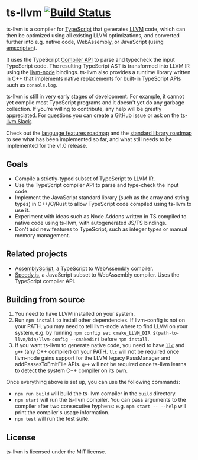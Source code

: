 # ts-llvm [![Build Status](https://travis-ci.org/ts-llvm/ts-llvm.svg?branch=master)](https://travis-ci.org/ts-llvm/ts-llvm)

ts-llvm is a compiler for [TypeScript](https://www.typescriptlang.org/) that
generates [LLVM](https://llvm.org/) code, which can then be optimized using all
existing LLVM optimizations, and converted further into e.g. native code,
WebAssembly, or JavaScript (using
[emscripten](https://github.com/kripken/emscripten)).

It uses the  TypeScript [Compiler
API](https://github.com/Microsoft/TypeScript/wiki/Using-the-Compiler-API) to
parse and typecheck the input TypeScript code. The resulting TypeScript AST is
transformed into LLVM IR using the
[llvm-node](https://github.com/MichaReiser/llvm-node) bindings. ts-llvm also
provides a runtime library written in C++ that implements native replacements
for built-in TypeScript APIs such as `console.log`.

ts-llvm is still in very early stages of development. For example, it cannot yet
compile most TypeScript programs and it doesn't yet do any garbage collection.
If you're willing to contribute, any help will be greatly appreciated. For
questions you can create a GitHub issue or ask on the [ts-llvm
Slack](https://join.slack.com/t/ts-llvm/shared_invite/enQtMzU4MjQwMjI4MzUzLTk3M2VjYWU4MjA3MzIxMGIxMTJkMDg0ODdlZWNlNzg1ZDBkMjRiMjJmMzc2ZDYwZTYxMTg3NzVlMmJlY2JiNDg).

Check out the [language features roadmap](https://github.com/ts-llvm/ts-llvm/issues/6)
and the [standard library roadmap](https://github.com/ts-llvm/ts-llvm/issues/7)
to see what has been implemented so far, and what still needs to be implemented
for the v1.0 release.

## Goals

- Compile a strictly-typed subset of TypeScript to LLVM IR.
- Use the TypeScript compiler API to parse and type-check the input code.
- Implement the JavaScript standard library (such as the array and string types)
  in C++/C/Rust to allow TypeScript code compiled using ts-llvm to use it.
- Experiment with ideas such as Node Addons written in TS compiled to native
  code using ts-llvm, with autogenerated JS/TS bindings.
- Don't add new features to TypeScript, such as integer types or manual memory
  management.

## Related projects

- [AssemblyScript](https://github.com/AssemblyScript/assemblyscript), a TypeScript to WebAssembly compiler.
- [Speedy.js](https://github.com/MichaReiser/speedy.js), a JavaScript subset to WebAssembly compiler. Uses the
  TypeScript compiler API.

## Building from source

1. You need to have LLVM installed on your system.
2. Run `npm install` to install other dependencies. If llvm-config is not on
your PATH, you may need to tell llvm-node where to find LLVM on your system,
e.g. by running `npm config set cmake_LLVM_DIR $(path-to-llvm/bin/llvm-config
--cmakedir)` before `npm install`.
3. If you want ts-llvm to generate native code, you need to have
[`llc`](https://llvm.org/docs/CommandGuide/llc.html) and `g++` (any C++ compiler)
on your PATH. `llc` will not be required once llvm-node gains support for the
LLVM legacy PassManager and addPassesToEmitFile APIs. `g++` will not be required
once ts-llvm learns to detect the system C++ compiler on its own.

Once everything above is set up, you can use the following commands:

- `npm run build` will build the ts-llvm compiler in the `build` directory.
- `npm start` will run the ts-llvm compiler. You can pass arguments to the
  compiler after two consecutive hyphens: e.g. `npm start -- --help` will print
  the compiler's usage information.
- `npm test` will run the test suite.

## License

ts-llvm is licensed under the MIT license.
